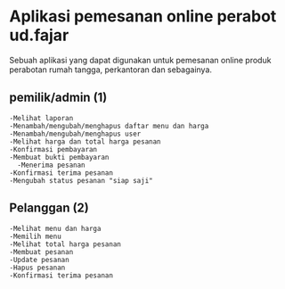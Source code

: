 # Aplikasi pemesanan online perabot ud.fajar
Sebuah aplikasi yang dapat digunakan untuk pemesanan online produk perabotan rumah tangga, perkantoran dan sebagainya.

## pemilik/admin (1)
    -Melihat laporan
    -Menambah/mengubah/menghapus daftar menu dan harga
    -Menambah/mengubah/menghapus user
    -Melihat harga dan total harga pesanan
    -Konfirmasi pembayaran
    -Membuat bukti pembayaran
      -Menerima pesanan
    -Konfirmasi terima pesanan
    -Mengubah status pesanan "siap saji"
## Pelanggan (2)
    -Melihat menu dan harga
    -Memilih menu
    -Melihat total harga pesanan
    -Membuat pesanan
    -Update pesanan
    -Hapus pesanan
    -Konfirmasi terima pesanan

